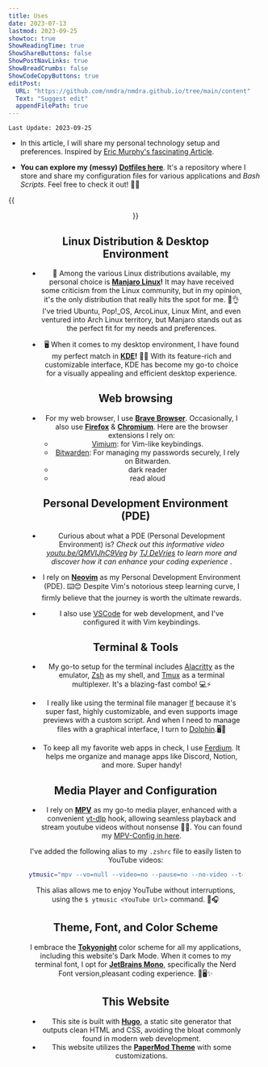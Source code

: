 ```yaml
---
title: Uses
date: 2023-07-13
lastmod: 2023-09-25
showtoc: true
ShowReadingTime: true
ShowShareButtons: false
ShowPostNavLinks: true
ShowBreadCrumbs: false
ShowCodeCopyButtons: true
editPost:
  URL: "https://github.com/nmdra/nmdra.github.io/tree/main/content"
  Text: "Suggest edit"
  appendFilePath: true
---
```

`Last Update: 2023-09-25`

+ In this article, I will share my personal technology setup and preferences. Inspired by [Eric Murphy's fascinating Article](https://ericmurphy.xyz/uses/). 

+ **You can explore my (messy)  [Dotfiles here](https://github.com/nmdra/Dotfiles)**. It's a repository where I store and share my configuration files for various applications and *Bash Scripts*. Feel free to check it out! 👀🔧

{{<figure src="/images/desktop.webp" caption="My Desktop With Favorite Applications" alt="My Desktop Preview" width= "100%" height="auto"  align="center" >}}

## Linux Distribution & Desktop Environment

+ 🐧 Among the various Linux distributions available, my personal choice is **[Manjaro Linux](https://manjaro.org)!** It may have received some criticism from the Linux community, but in my opinion, it's the only distribution that really hits the spot for me. 🎯👌 I've tried Ubuntu, Pop!_OS, ArcoLinux, Linux Mint, and even ventured into Arch Linux territory, but Manjaro stands out as the perfect fit for my needs and preferences.

+ 🖥️ When it comes to my desktop environment, I have found my perfect match in **[KDE](https://kde.org/)!** 🌈✨ With its feature-rich and customizable interface, KDE has become my go-to choice for a visually appealing and efficient desktop experience.

## Web browsing

+ For my web browser, I use **[Brave Browser](https://brave.com)**. Occasionally, I also use **[Firefox](https://firefox.com)** & **[Chromium](https://www.chromium.org/Home/)**.
Here are the browser extensions I rely on:
    - [Vimium](https://addons.mozilla.org/en-US/firefox/addon/vimium-ff/): for Vim-like keybindings.
    - [Bitwarden](https://bitwarden.com/): For managing my passwords securely, I rely on Bitwarden.
     - dark reader
     - read aloud

## Personal Development Environment (PDE)

+ Curious about what a PDE (Personal Development Environment) is? *Check out this informative video [youtu.be/QMVIJhC9Veg](https://youtu.be/QMVIJhC9Veg) by [TJ DeVries](https://github.com/tjdevries) to learn more and discover how it can enhance your coding experience*
.
+ I rely on **[Neovim](https://neovim.org)** as my Personal Development Environment (PDE). ⌨️😊 Despite Vim's notorious steep learning curve, I firmly believe that the journey is worth the ultimate rewards.

+ I also use [VSCode](https://code.visualstudio.com) for web development, and I've configured it with Vim keybindings.

## Terminal & Tools

+ My go-to setup for the terminal includes [Alacritty](https://github.com/alacritty/alacritty) as the emulator, [Zsh](https://www.zsh.org/) as my shell, and [Tmux](https://github.com/tmux/tmux/wiki) as a terminal multiplexer. It's a blazing-fast combo! 💻⚡

+ I really like using the terminal file manager [lf](https://github.com/gokcehan/lf) because it's super fast, highly customizable, and even supports image previews with a custom script. And when I need to manage files with a graphical interface, I turn to [Dolphin](https://invent.kde.org/system/dolphin).🖥️📂

+ To keep all my favorite web apps in check, I use [Ferdium](https://github.com/ferdium/ferdium-app). It helps me organize and manage apps like Discord, Notion, and more. Super handy!

## Media Player and Configuration

+ I rely on **[MPV](https://github.com/mpv-player/mpv)** as my go-to media player, enhanced with a convenient [yt-dlp](https://github.com/yt-dlp/yt-dlp) hook, allowing seamless playback and stream youtube videos without nonsense 🎥🎵. You can found my [MPV-Config in here](https://github.com/nmdra/Dotfiles/tree/main/mpv).

I've added the following alias to my `.zshrc` file to easily listen to YouTube videos:

```bash
ytmusic="mpv --vo=null --video=no --pause=no --no-video --term-osd-bar --loop-playlist=inf "
```

This alias allows me to enjoy YouTube without interruptions, using the `$ ytmusic <YouTube Url>` command. 🎵🎧

## Theme, Font, and Color Scheme

I embrace the **[Tokyonight](https://github.com/folke/tokyonight.nvim)** color scheme for all my applications, including this website's Dark Mode. When it comes to my terminal font, I opt for **[JetBrains Mono](https://www.jetbrains.com/lp/mono/)**, specifically the Nerd Font version,pleasant coding experience. 🎨🖥️✨

## This Website

- This site is built with **[Hugo](https://gohugo.io)**, a static site generator that outputs clean HTML and CSS, avoiding the bloat commonly found in modern web development.
- This website utilizes the **[PaperMod Theme](https://github.com/adityatelange/hugo-PaperMod)** with some customizations.

